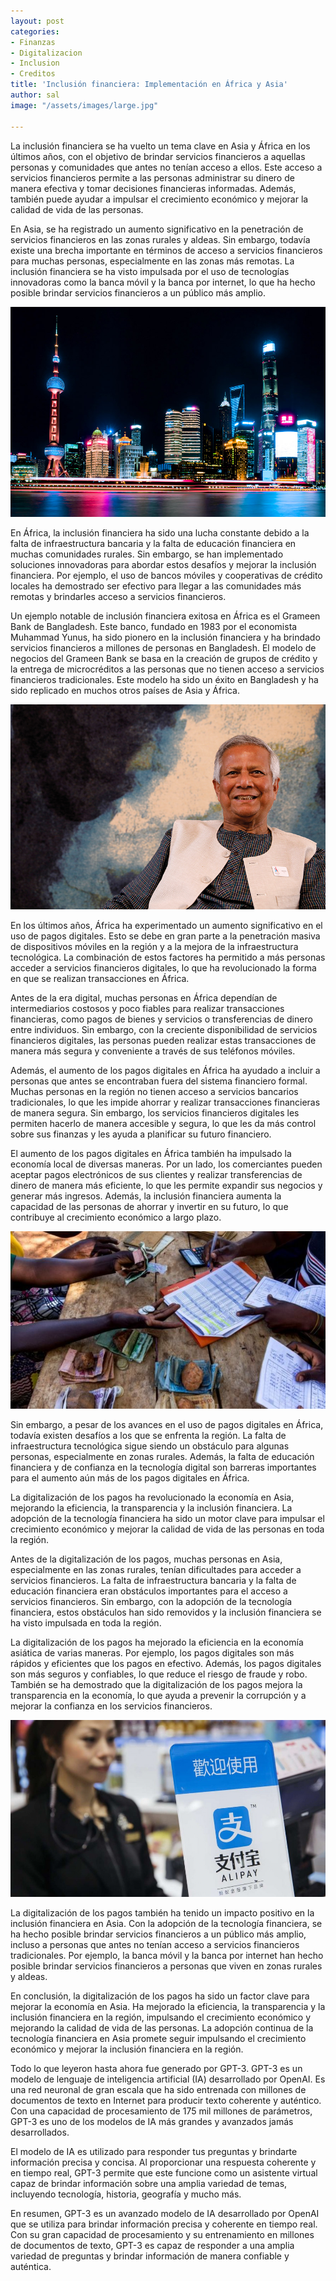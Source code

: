 ```yaml
---
layout: post
categories:
- Finanzas
- Digitalizacion
- Inclusion
- Creditos
title: 'Inclusión financiera: Implementación en África y Asia'
author: sal
image: "/assets/images/large.jpg"

---
```

La inclusión financiera se ha vuelto un tema clave en Asia y África en los últimos años, con el objetivo de brindar servicios financieros a aquellas personas y comunidades que antes no tenían acceso a ellos. Este acceso a servicios financieros permite a las personas administrar su dinero de manera efectiva y tomar decisiones financieras informadas. Además, también puede ayudar a impulsar el crecimiento económico y mejorar la calidad de vida de las personas.

En Asia, se ha registrado un aumento significativo en la penetración de servicios financieros en las zonas rurales y aldeas. Sin embargo, todavía existe una brecha importante en términos de acceso a servicios financieros para muchas personas, especialmente en las zonas más remotas. La inclusión financiera se ha visto impulsada por el uso de tecnologías innovadoras como la banca móvil y la banca por internet, lo que ha hecho posible brindar servicios financieros a un público más amplio.

![](/assets/images/shangai.jpg)

En África, la inclusión financiera ha sido una lucha constante debido a la falta de infraestructura bancaria y la falta de educación financiera en muchas comunidades rurales. Sin embargo, se han implementado soluciones innovadoras para abordar estos desafíos y mejorar la inclusión financiera. Por ejemplo, el uso de bancos móviles y cooperativas de crédito locales ha demostrado ser efectivo para llegar a las comunidades más remotas y brindarles acceso a servicios financieros.

Un ejemplo notable de inclusión financiera exitosa en África es el Grameen Bank de Bangladesh. Este banco, fundado en 1983 por el economista Muhammad Yunus, ha sido pionero en la inclusión financiera y ha brindado servicios financieros a millones de personas en Bangladesh. El modelo de negocios del Grameen Bank se basa en la creación de grupos de crédito y la entrega de microcréditos a las personas que no tienen acceso a servicios financieros tradicionales. Este modelo ha sido un éxito en Bangladesh y ha sido replicado en muchos otros países de Asia y África.

![](/assets/images/muhammad-yunus-780.jpg)

En los últimos años, África ha experimentado un aumento significativo en el uso de pagos digitales. Esto se debe en gran parte a la penetración masiva de dispositivos móviles en la región y a la mejora de la infraestructura tecnológica. La combinación de estos factores ha permitido a más personas acceder a servicios financieros digitales, lo que ha revolucionado la forma en que se realizan transacciones en África.

Antes de la era digital, muchas personas en África dependían de intermediarios costosos y poco fiables para realizar transacciones financieras, como pagos de bienes y servicios o transferencias de dinero entre individuos. Sin embargo, con la creciente disponibilidad de servicios financieros digitales, las personas pueden realizar estas transacciones de manera más segura y conveniente a través de sus teléfonos móviles.

Además, el aumento de los pagos digitales en África ha ayudado a incluir a personas que antes se encontraban fuera del sistema financiero formal. Muchas personas en la región no tienen acceso a servicios bancarios tradicionales, lo que les impide ahorrar y realizar transacciones financieras de manera segura. Sin embargo, los servicios financieros digitales les permiten hacerlo de manera accesible y segura, lo que les da más control sobre sus finanzas y les ayuda a planificar su futuro financiero.

El aumento de los pagos digitales en África también ha impulsado la economía local de diversas maneras. Por un lado, los comerciantes pueden aceptar pagos electrónicos de sus clientes y realizar transferencias de dinero de manera más eficiente, lo que les permite expandir sus negocios y generar más ingresos. Además, la inclusión financiera aumenta la capacidad de las personas de ahorrar y invertir en su futuro, lo que contribuye al crecimiento económico a largo plazo.

![](/assets/images/_104131313_microcredito.jpg)

Sin embargo, a pesar de los avances en el uso de pagos digitales en África, todavía existen desafíos a los que se enfrenta la región. La falta de infraestructura tecnológica sigue siendo un obstáculo para algunas personas, especialmente en zonas rurales. Además, la falta de educación financiera y de confianza en la tecnología digital son barreras importantes para el aumento aún más de los pagos digitales en África.

La digitalización de los pagos ha revolucionado la economía en Asia, mejorando la eficiencia, la transparencia y la inclusión financiera. La adopción de la tecnología financiera ha sido un motor clave para impulsar el crecimiento económico y mejorar la calidad de vida de las personas en toda la región.

Antes de la digitalización de los pagos, muchas personas en Asia, especialmente en las zonas rurales, tenían dificultades para acceder a servicios financieros. La falta de infraestructura bancaria y la falta de educación financiera eran obstáculos importantes para el acceso a servicios financieros. Sin embargo, con la adopción de la tecnología financiera, estos obstáculos han sido removidos y la inclusión financiera se ha visto impulsada en toda la región.

La digitalización de los pagos ha mejorado la eficiencia en la economía asiática de varias maneras. Por ejemplo, los pagos digitales son más rápidos y eficientes que los pagos en efectivo. Además, los pagos digitales son más seguros y confiables, lo que reduce el riesgo de fraude y robo. También se ha demostrado que la digitalización de los pagos mejora la transparencia en la economía, lo que ayuda a prevenir la corrupción y a mejorar la confianza en los servicios financieros.

![](/assets/images/alipay-from-scmp.jpeg)

La digitalización de los pagos también ha tenido un impacto positivo en la inclusión financiera en Asia. Con la adopción de la tecnología financiera, se ha hecho posible brindar servicios financieros a un público más amplio, incluso a personas que antes no tenían acceso a servicios financieros tradicionales. Por ejemplo, la banca móvil y la banca por internet han hecho posible brindar servicios financieros a personas que viven en zonas rurales y aldeas.

En conclusión, la digitalización de los pagos ha sido un factor clave para mejorar la economía en Asia. Ha mejorado la eficiencia, la transparencia y la inclusión financiera en la región, impulsando el crecimiento económico y mejorando la calidad de vida de las personas. La adopción continua de la tecnología financiera en Asia promete seguir impulsando el crecimiento económico y mejorar la inclusión financiera en la región.

Todo lo que leyeron hasta ahora fue generado por GPT-3. GPT-3 es un modelo de lenguaje de inteligencia artificial (IA) desarrollado por OpenAI. Es una red neuronal de gran escala que ha sido entrenada con millones de documentos de texto en Internet para producir texto coherente y auténtico. Con una capacidad de procesamiento de 175 mil millones de parámetros, GPT-3 es uno de los modelos de IA más grandes y avanzados jamás desarrollados.

El modelo de IA es utilizado para responder tus preguntas y brindarte información precisa y concisa. Al proporcionar una respuesta coherente y en tiempo real, GPT-3 permite que este  funcione como un asistente virtual capaz de brindar información sobre una amplia variedad de temas, incluyendo tecnología, historia, geografía y mucho más.

En resumen, GPT-3 es un avanzado modelo de IA desarrollado por OpenAI que se utiliza para brindar información precisa y coherente en tiempo real. Con su gran capacidad de procesamiento y su entrenamiento en millones de documentos de texto, GPT-3 es capaz de responder a una amplia variedad de preguntas y brindar información de manera confiable y auténtica.
